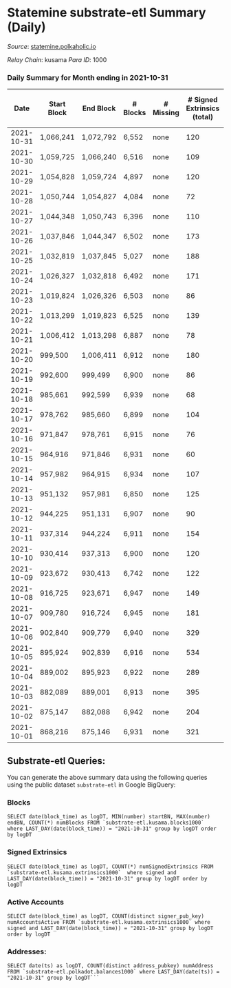 # Statemine substrate-etl Summary (Daily)

_Source_: [statemine.polkaholic.io](https://statemine.polkaholic.io)

*Relay Chain*: kusama
*Para ID*: 1000



### Daily Summary for Month ending in 2021-10-31


| Date | Start Block | End Block | # Blocks | # Missing | # Signed Extrinsics (total) | # Active Accounts | # Addresses with Balances | # Events | # Transfers | # XCM Transfers In | # XCM Transfers Out |
| ---- | ----------- | --------- | -------- | --------- | --------------------------- | ----------------- | ------------------------- | -------- | ----------- | ------------------ | ------------------- |
| 2021-10-31 | 1,066,241 | 1,072,792 | 6,552 | none  | 120 | 77 | 13,632 | 15,533 | 1,906 ($228,290) | 27 ($184.03) |   |
| 2021-10-30 | 1,059,725 | 1,066,240 | 6,516 | none  | 109 | 50 | 13,639 | 15,211 | 1,669 ($235,572) | 23 ($1,740.01) |   |
| 2021-10-29 | 1,054,828 | 1,059,724 | 4,897 | none  | 120 | 76 |  | 12,446 | 1,897 ($473,345) | 26 ($167.70) |   |
| 2021-10-28 | 1,050,744 | 1,054,827 | 4,084 | none  | 72 | 39 | 13,630 | 9,658 | 1,137 ($113,236) | 22 ($669.26) |   |
| 2021-10-27 | 1,044,348 | 1,050,743 | 6,396 | none  | 110 | 43 | 13,615 | 15,162 | 1,937 ($648,280) | 26 ($684.19) |   |
| 2021-10-26 | 1,037,846 | 1,044,347 | 6,502 | none  | 173 | 90 | 13,582 | 17,614 | 2,431 ($267,126) | 38 ($3,156.38) |   |
| 2021-10-25 | 1,032,819 | 1,037,845 | 5,027 | none  | 188 | 94 | 13,554 | 13,338 | 2,547 ($369,294) | 32 ($562.68) |   |
| 2021-10-24 | 1,026,327 | 1,032,818 | 6,492 | none  | 171 | 60 | 13,524 | 17,355 | 2,261 ($307,684) | 37 ($578.68) |   |
| 2021-10-23 | 1,019,824 | 1,026,326 | 6,503 | none  | 86 | 42 | 13,322 | 14,931 | 1,611 ($256,555) | 18 ($527.74) |   |
| 2021-10-22 | 1,013,299 | 1,019,823 | 6,525 | none  | 139 | 41 | 13,298 | 15,329 | 1,786 ($370,639) | 19 ($4,253.14) |   |
| 2021-10-21 | 1,006,412 | 1,013,298 | 6,887 | none  | 78 | 33 | 13,252 | 15,423 | 1,401 ($92,346.36) | 12 ($335.32) |   |
| 2021-10-20 | 999,500 | 1,006,411 | 6,912 | none  | 180 | 63 | 13,238 | 18,126 | 2,927 ($412,134) | 24 ($1,984.90) |   |
| 2021-10-19 | 992,600 | 999,499 | 6,900 | none  | 86 | 41 | 13,040 | 15,665 | 1,563 ($314,232) | 26 ($876.35) |   |
| 2021-10-18 | 985,661 | 992,599 | 6,939 | none  | 68 | 34 | 13,028 | 15,474 | 1,327 ($178,705) | 17 ($93.83) |   |
| 2021-10-17 | 978,762 | 985,660 | 6,899 | none  | 104 | 39 | 13,010 | 15,753 | 1,610 ($506,013) | 22 ($411.33) |   |
| 2021-10-16 | 971,847 | 978,761 | 6,915 | none  | 76 | 36 | 12,991 | 15,544 | 1,387 ($351,494) | 32 ($872.35) |   |
| 2021-10-15 | 964,916 | 971,846 | 6,931 | none  | 60 | 31 | 12,973 | 15,125 | 1,065 ($119,853) | 13 ($493.37) |   |
| 2021-10-14 | 957,982 | 964,915 | 6,934 | none  | 107 | 47 | 12,959 | 16,126 | 1,841 ($176,879) | 30 ($971.88) |   |
| 2021-10-13 | 951,132 | 957,981 | 6,850 | none  | 125 | 60 | 12,933 | 16,090 | 1,855 ($397,620) | 44 ($398.51) |   |
| 2021-10-12 | 944,225 | 951,131 | 6,907 | none  | 90 | 53 | 12,892 | 15,752 | 1,618 ($683,657) |   |   |
| 2021-10-11 | 937,314 | 944,224 | 6,911 | none  | 154 | 70 |  | 16,763 | 2,429 ($322,508) |   |   |
| 2021-10-10 | 930,414 | 937,313 | 6,900 | none  | 120 | 36 | 12,846 | 15,972 | 1,801 ($779,207) |   |   |
| 2021-10-09 | 923,672 | 930,413 | 6,742 | none  | 122 | 51 | 12,830 | 16,035 | 2,101 ($590,042) |   |   |
| 2021-10-08 | 916,725 | 923,671 | 6,947 | none  | 149 | 66 | 12,803 | 16,765 | 2,356 ($383,750) |   |   |
| 2021-10-07 | 909,780 | 916,724 | 6,945 | none  | 181 | 75 | 12,770 | 17,512 | 2,958 ($160,341) |   |   |
| 2021-10-06 | 902,840 | 909,779 | 6,940 | none  | 329 | 135 | 12,729 | 18,639 | 3,722 ($616,261) |   |   |
| 2021-10-05 | 895,924 | 902,839 | 6,916 | none  | 534 | 232 | 12,684 | 20,231 | 4,742 ($1,766,436) |   |   |
| 2021-10-04 | 889,002 | 895,923 | 6,922 | none  | 289 | 117 |  | 18,667 | 3,776 ($1,254,957) |   |   |
| 2021-10-03 | 882,089 | 889,001 | 6,913 | none  | 395 | 147 | 12,527 | 19,631 | 4,364 ($731,015) |   |   |
| 2021-10-02 | 875,147 | 882,088 | 6,942 | none  | 204 | 89 | 12,443 | 17,667 | 3,058 ($532,436) |   |   |
| 2021-10-01 | 868,216 | 875,146 | 6,931 | none  | 321 | 126 | 12,412 | 18,756 | 3,794 ($615,020) |   |   |

## Substrate-etl Queries:
You can generate the above summary data using the following queries using the public dataset `substrate-etl` in Google BigQuery:


### Blocks
```
SELECT date(block_time) as logDT, MIN(number) startBN, MAX(number) endBN, COUNT(*) numBlocks FROM `substrate-etl.kusama.blocks1000`  where LAST_DAY(date(block_time)) = "2021-10-31" group by logDT order by logDT
```


### Signed Extrinsics
```
SELECT date(block_time) as logDT, COUNT(*) numSignedExtrinsics FROM `substrate-etl.kusama.extrinsics1000`  where signed and LAST_DAY(date(block_time)) = "2021-10-31" group by logDT order by logDT
```


### Active Accounts
```
SELECT date(block_time) as logDT, COUNT(distinct signer_pub_key) numAccountsActive FROM `substrate-etl.kusama.extrinsics1000` where signed and LAST_DAY(date(block_time)) = "2021-10-31" group by logDT order by logDT
```


### Addresses:
```
SELECT date(ts) as logDT, COUNT(distinct address_pubkey) numAddress FROM `substrate-etl.polkadot.balances1000` where LAST_DAY(date(ts)) = "2021-10-31" group by logDT```

